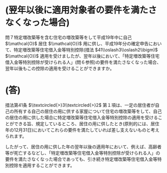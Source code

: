 # (翌年以後に適用対象者の要件を満たさなくなった場合)

問７特定増改築等を含む住宅の増改築等をして平成19年中に自己 $\\mathcal{O}$ 居住 $\\mathcal{O})$ 用に供し、平成19年分の確定申告において、特定増改築等住宅借入金等特別控除(措法 $41\\oslash3\\oslash2\\bigm)$ $\\mathcal{O})$ 適用を受けましたが、翌年以後において、「特定増改築等住宅借入金等特別控除が受けられる人」(問６参照)の要件を満たさなくなった場合、翌年以後もこの控除の適用を受けることができますか。

# (答)

措法第41条 $\\textcircled{>}3\\textcircled{>}2$ 第１項は、一定の居住者が自己の所有する自己の居住の用に供する家屋について住宅の増改築等をして、自己の居住の用に供した場合に特定増改築等住宅借入金等特別控除の適用を受けることができる旨、規定しているところ、居住の用に供したとき(原則的には、居住年の12月31日)においてこれらの要件を満たしていれば差し支えないものと考えられます。

したがって、居住の用に供した年の翌年以後の適用年において、例えば、高齢者等が死亡するなどし、「特定増改築等住宅借入金等特別控除が受けられる人」の要件を満たさなくなった場合であっても、引き続き特定増改築等住宅借入金等特別控除を適用することができます。